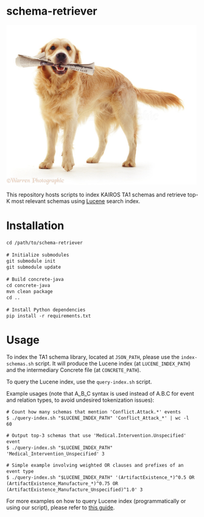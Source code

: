 # schema-retriever
<img src="golden-retriever.jpg" alt="golden retriever with a newspaper" width="500"/>

This repository hosts scripts to index KAIROS TA1 schemas and retrieve top-K most relevant schemas using [Lucene](https://lucene.apache.org/) search index.

# Installation

```
cd /path/to/schema-retriever

# Initialize submodules
git submodule init
git submodule update

# Build concrete-java
cd concrete-java
mvn clean package
cd ..

# Install Python dependencies
pip install -r requirements.txt
```

# Usage

To index the TA1 schema library, located at `JSON_PATH`, please use the `index-schemas.sh` script. It will produce the Lucene index (at `LUCENE_INDEX_PATH`) and the intermediary Concrete file (at `CONCRETE_PATH`).

To query the Lucene index, use the `query-index.sh` script.

Example usages (note that A_B_C syntax is used instead of A.B.C for event and relation types, to avoid undesired tokenization issues):

```
# Count how many schemas that mention 'Conflict.Attack.*' events
$ ./query-index.sh "$LUCENE_INDEX_PATH" 'Conflict_Attack_*' | wc -l
60
```

```
# Output top-3 schemas that use 'Medical.Intervention.Unspecified' event
$ ./query-index.sh "$LUCENE_INDEX_PATH" 'Medical_Intervention_Unspecified' 3
```

```
# Simple example involving weighted OR clauses and prefixes of an event type
$ ./query-index.sh "$LUCENE_INDEX_PATH" '(ArtifactExistence_*)^0.5 OR (ArtifactExistence_Manufacture_*)^0.75 OR (ArtifactExistence_Manufacture_Unspecified)^1.0' 3
```

For more examples on how to query Lucene index (programmatically or using our script), please refer to [this guide](http://www.lucenetutorial.com/lucene-query-syntax.html).
